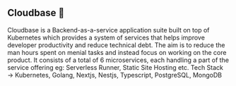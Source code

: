 ## Cloudbase 👋

Cloudbase is a Backend-as-a-service application suite built on top of Kubernetes which provides a system of services that helps improve developer productivity and reduce technical debt. The aim is to reduce the man hours spent on menial tasks and instead focus on working on the core product. It consists of a total of 6 microservices, each handling a part of the service offering eg: Serverless Runner, Static Site Hosting etc.
Tech Stack → Kubernetes, Golang, Nextjs, Nestjs, Typescript, PostgreSQL, MongoDB
